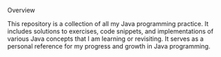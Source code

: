 Overview

This repository is a collection of all my Java programming practice. It includes solutions to exercises, code snippets, and implementations of various Java concepts that I am learning or revisiting. It serves as a personal reference for my progress and growth in Java programming.